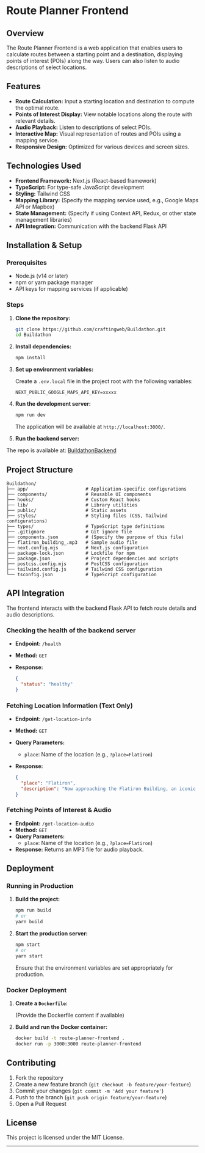 # Route Planner Frontend

## Overview

The Route Planner Frontend is a web application that enables users to calculate routes between a starting point and a destination, displaying points of interest (POIs) along the way. Users can also listen to audio descriptions of select locations.

## Features

- **Route Calculation:** Input a starting location and destination to compute the optimal route.
- **Points of Interest Display:** View notable locations along the route with relevant details.
- **Audio Playback:** Listen to descriptions of select POIs.
- **Interactive Map:** Visual representation of routes and POIs using a mapping service.
- **Responsive Design:** Optimized for various devices and screen sizes.

## Technologies Used

- **Frontend Framework:** Next.js (React-based framework)
- **TypeScript:** For type-safe JavaScript development
- **Styling:** Tailwind CSS
- **Mapping Library:** (Specify the mapping service used, e.g., Google Maps API or Mapbox)
- **State Management:** (Specify if using Context API, Redux, or other state management libraries)
- **API Integration:** Communication with the backend Flask API

## Installation & Setup

### Prerequisites

- Node.js (v14 or later)
- npm or yarn package manager
- API keys for mapping services (if applicable)

### Steps

1. **Clone the repository:**

   ```bash
   git clone https://github.com/craftingweb/Buildathon.git
   cd Buildathon
   ```

2. **Install dependencies:**

   ```bash
   npm install
   ```

3. **Set up environment variables:**

   Create a `.env.local` file in the project root with the following variables:

   ```env
   NEXT_PUBLIC_GOOGLE_MAPS_API_KEY=xxxxx
   ```

4. **Run the development server:**

   ```bash
   npm run dev
   ```

   The application will be available at `http://localhost:3000/`.

5. **Run the backend server:**

The repo is available at: [BuildathonBackend](https://github.com/chitangchin/BuildathonBackend)

## Project Structure

```
Buildathon/
├── app/                     # Application-specific configurations
├── components/              # Reusable UI components
├── hooks/                   # Custom React hooks
├── lib/                     # Library utilities
├── public/                  # Static assets
├── styles/                  # Styling files (CSS, Tailwind configurations)
├── types/                   # TypeScript type definitions
├── .gitignore               # Git ignore file
├── components.json          # (Specify the purpose of this file)
├── flatiron_building_.mp3   # Sample audio file
├── next.config.mjs          # Next.js configuration
├── package-lock.json        # Lockfile for npm
├── package.json             # Project dependencies and scripts
├── postcss.config.mjs       # PostCSS configuration
├── tailwind.config.js       # Tailwind CSS configuration
└── tsconfig.json            # TypeScript configuration
```

## API Integration

The frontend interacts with the backend Flask API to fetch route details and audio descriptions.

### Checking the health of the backend server

- **Endpoint:** `/health`
- **Method:** `GET`
- **Response:**

  ```json
  {
    "status": "healthy"
  }
  ```

### Fetching Location Information (Text Only)

- **Endpoint:** `/get-location-info`
- **Method:** `GET`
- **Query Parameters:**
  - `place`: Name of the location (e.g., `?place=Flatiron`)
- **Response:**

  ```json
  {
    "place": "Flatiron",
    "description": "Now approaching the Flatiron Building, an iconic triangular skyscraper..."
  }
  ```

### Fetching Points of Interest & Audio

- **Endpoint:** `/get-location-audio`
- **Method:** `GET`
- **Query Parameters:**
  - `place`: Name of the location (e.g., `?place=Flatiron`)
- **Response:** Returns an MP3 file for audio playback.

## Deployment

### Running in Production

1. **Build the project:**

   ```bash
   npm run build
   # or
   yarn build
   ```

2. **Start the production server:**

   ```bash
   npm start
   # or
   yarn start
   ```

   Ensure that the environment variables are set appropriately for production.

### Docker Deployment

1. **Create a `Dockerfile`:**

   (Provide the Dockerfile content if available)

2. **Build and run the Docker container:**

   ```bash
   docker build -t route-planner-frontend .
   docker run -p 3000:3000 route-planner-frontend
   ```

## Contributing

1. Fork the repository
2. Create a new feature branch (`git checkout -b feature/your-feature`)
3. Commit your changes (`git commit -m 'Add your feature'`)
4. Push to the branch (`git push origin feature/your-feature`)
5. Open a Pull Request

## License

This project is licensed under the MIT License.

---
